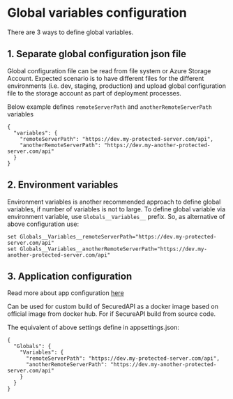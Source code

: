 # Global variables configuration

There are 3 ways to define global variables.

## 1. Separate global configuration json file
Global configuration file can be read from file system or Azure Storage Account. Expected scenario is to have different files for the different environments (i.e. dev, staging, production) and upload global configuration file to the storage account as part of deployment processes.

Below example defines ```remoteServerPath``` and ```anotherRemoteServerPath``` variables
```json5
{
  "variables": {
    "remoteServerPath": "https://dev.my-protected-server.com/api",
    "anotherRemoteServerPath": "https://dev.my-another-protected-server.com/api"
  }
}
```

## 2. Environment variables
Environment variables is another recommended approach to define global variables, if number of variables is not to large. To define global variable via environment variable, use ```Globals__Variables__``` prefix. So, as alternative of above configuration use:
```
set Globals__Variables__remoteServerPath="https://dev.my-protected-server.com/api"
set Globals__Variables__anotherRemoteServerPath="https://dev.my-another-protected-server.com/api"
```

## 3. Application configuration
Read more about app configuration [here](./ApplicationConfiguration.md)

Can be used for custom build of SecuredAPI as a docker image based on official image from docker hub. For if SecureAPI build from source code.

The equivalent of above settings define in appsettings.json:
```json5
{
  "Globals": {
    "Variables": {
      "remoteServerPath": "https://dev.my-protected-server.com/api",
      "anotherRemoteServerPath": "https://dev.my-another-protected-server.com/api"
    }
  }
}
```